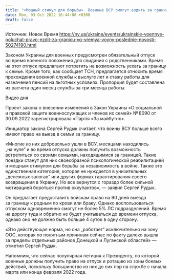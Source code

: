```yaml
---
title: "«Мощный стимул для борьбы». Военные ВСУ смогут ездить за границу во время войны — проект закона"
date: Mon, 03 Oct 2022 16:44:00 +0300
draft: false
---
```

Источник: Новое Время https://nv.ua/ukraine/events/ukrainskie-voennye-poluchat-pravo-ezdit-za-granicu-vo-vremya-voyny-poslednie-novosti-50274190.html


Законом Украины для военных предусмотрен обязательный отпуск во время военного положения для свидания с родственниками. Время на этот отпуск предлагают потратить на возможность уехать за границу к семье. Кроме того, как сообщает ТСН, предлагается относить время прохождения военной службы к выслуге лет и стажу работы для назначения пенсий на льготных условиях. Пропорция будет составлена из расчета один месяц службы за три месяца работы.

 Видео дня   

Проект закона о внесении изменений в Закон Украины «О социальной и правовой защите военнослужащих и членов их семей» № 8090 от 30.09.2022 зарегистрировала «Партія «За майбутнє».

Инициатор закона Сергей Рудык считает, что воины ВСУ больше всего имеют право на выезд в семьи за границу.

«Многие из них добровольно ушли в ВСУ, месяцами находились „на нуле“ и во время отпуска должны получить возможность встретиться со своими семьями, находящимися за границей. Такие поездки станут для них своеобразной психологической реабилитацией и мощным стимулом для борьбы за независимость в войне. Также это единственная категория, которая не нуждается в унизительных „денежных залогах“ или других формах гарантирования своего возвращения в Украину. Но все вернутся с гораздо более сильной мотивацией бороться против оккупантов», ― заявил Сергей Рудык.

Он предлагает предоставить войскам право на 90 дней выезда за границу к родным по крови или браку. Однако воспользоваться отпуском одновременно смогут не более 5% ЛС подразделений. Время на дорогу туда и обратно не будет учитываться до времени отпуска, однако оно не должно быть больше 4 суток в одну сторону.

«Это действующая норма, но она „работает“ исключительно на зону ООС, которая по понятным причинам сейчас по факту далеко вышла за пределы отдельных районов Донецкой и Луганской областей» — отметил Сергей Рудык.

Напомним, что сейчас популярная петиция к Президенту, по которой военные должны получить право на отпуск и ротацию из зоны боевых действий, поскольку большинство из них до сих пор на службе с начала марта или конца февраля 2022 года.
